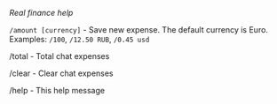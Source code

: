 *Real finance help*

  `/amount [currency]` - Save new expense. The default currency is Euro. Examples: `/100`, `/12.50 RUB`, `/0.45 usd`

  /total - Total chat expenses

  /clear - Clear chat expenses

  /help - This help message